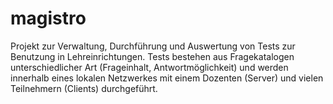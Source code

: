 # magistro
Projekt zur Verwaltung, Durchführung und Auswertung von Tests zur Benutzung in Lehreinrichtungen. Tests bestehen aus Fragekatalogen unterschiedlicher Art (Frageinhalt, Antwortmöglichkeit) und werden innerhalb eines lokalen Netzwerkes mit einem Dozenten (Server) und vielen Teilnehmern (Clients) durchgeführt.
